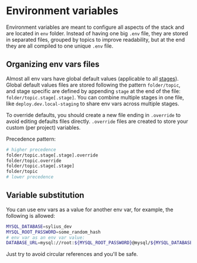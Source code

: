 # Environment variables

Environment variables are meant to configure all aspects of the stack and are located in `env` folder. Instead of having one big `.env` file, they are stored in separated files, grouped by topics to improve readability, but at the end they are all compiled to one unique `.env` file.

## Organizing env vars files

Almost all env vars have global default values (applicable to all [stages](stages.md)). Global default values files are stored following the pattern `folder/topic`, and stage specific are defined by appending `stage` at the end of the file: `folder/topic.stage[.stage]`. You can combine multiple stages in one file, like `deploy.dev.local-staging` to share env vars across multiple stages.

To override defaults, you should create a new file ending in `.override` to avoid editing defaults files directly. `.override` files are created to store your custom (per project) variables.

Precedence pattern:

```bash
# higher precedence
folder/topic.stage[.stage].override
folder/topic.override
folder/topic.stage[.stage]
folder/topic
# lower precedence
```

## Variable substitution

You can use env vars as a value for another env var, for example, the following is allowed:

```bash
MYSQL_DATABASE=sylius_dev
MYSQL_ROOT_PASSWORD=some_random_hash
# env var as an env var value:
DATABASE_URL=mysql://root:${MYSQL_ROOT_PASSWORD}@mysql/${MYSQL_DATABASE}
```

Just try to avoid circular references and you'll be safe.

